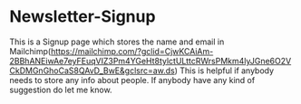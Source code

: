# Newsletter-Signup
This is a Signup page which stores the name and email in Mailchimp(https://mailchimp.com/?gclid=CjwKCAiAm-2BBhANEiwAe7eyFEuqVIZ3Pm4YGeHt8tylctULttcRWrsPMkm4lyJGne6O2VCkDMGnGhoCaS8QAvD_BwE&gclsrc=aw.ds)
This is helpful if anybody needs to store any info about people.
If anybody have any kind of suggestion do let me know.
